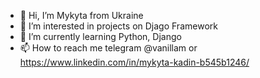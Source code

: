 - 👋 Hi, I’m Mykyta from Ukraine
- 👀 I’m interested in projects on Djago Framework
- 🌱 I’m currently learning Python, Django
- 📫 How to reach me telegram @vanillam or https://www.linkedin.com/in/mykyta-kadin-b545b1246/

<!---
ImVanillaHehe/ImVanillaHehe is a ✨ special ✨ repository because its `README.md` (this file) appears on your GitHub profile.
You can click the Preview link to take a look at your changes.
--->
